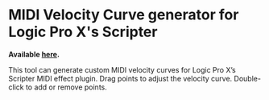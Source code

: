 # MIDI Velocity Curve generator for Logic Pro X's Scripter

**Available [here](https://einoko.github.io/midi-velocity-curve-generator/).**

This tool can generate custom MIDI velocity curves for Logic Pro X’s Scripter
MIDI effect plugin. Drag points to adjust the velocity curve. Double-click
to add or remove points. 
